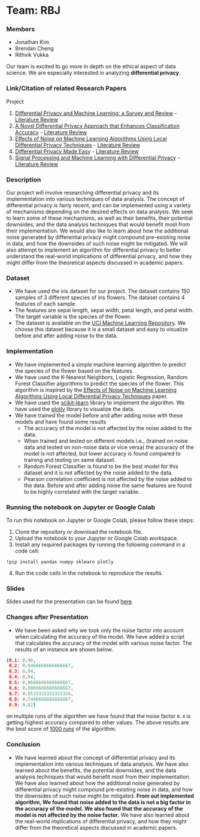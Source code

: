 # Team: RBJ

### Members 
- Jonathan Kim 
- Brendan Cheng 
- Rithvik Vukka

Our team is excited to go more in depth on the ethical aspect of data science. We are
especially interested in analyzing **differential privacy**.

### Link/Citation of related Research Papers
Project
1. [Differential Privacy and Machine Learning: a Survey and Review](https://arxiv.org/abs/1412.7584) - [Literature Review](https://github.com/CS-UCR/final-project-rbj/blob/main/summaries/Differential%20Privacy%20and%20Machine%20Learning%20A%20Survey%20and%20Review.md)
2. [A Novel Differential Privacy Approach that Enhances Classification Accuracy](https://dl.acm.org/doi/10.1145/2948992.2949027) - [Literature Review](https://github.com/CS-UCR/final-project-rbj/blob/main/summaries/A%20Novel%20Differential%20Privacy%20Approach%20that%20Enhances%20Classification%20Accuracy.md)
3. [Effects of Noise on Machine Learning Algorithms Using Local Differential Privacy Techniques](https://ieeexplore.ieee.org/stamp/stamp.jsp?tp=&arnumber=9422609) - [Literature Review](https://github.com/CS-UCR/final-project-rbj/blob/main/summaries/Effects%20of%20Noise%20on%20Machine%20Learning%20Algorithms%20Using%20Local%20Differential%20Privacy%20Techniques.md)
4. [Differential Privacy Made Easy](https://ieeexplore.ieee.org/stamp/stamp.jsp?tp=&arnumber=10007322) - [Literature Review](https://github.com/CS-UCR/final-project-rbj/blob/main/summaries/Differential%20Privacy%20Made%20Easy.md)
5. [Signal Processing and Machine Learning with Differential Privacy](https://ieeexplore.ieee.org/stamp/stamp.jsp?tp=&arnumber=6582713) - [Literature Review](https://github.com/CS-UCR/final-project-rbj/blob/main/summaries/Signal%20Processing%20and%20Machine%20Learning%20with%20Differential%20Privacy.md)

### Description
Our project will involve researching differential privacy and its implementation into various techniques of data analysis. The concept of differential privacy is fairly recent, and can be implemented using a variety of mechanisms depending on the desired effects on data analysis. We seek to learn some of these mechanisms, as well as their benefits, their potential downsides, and the data analysis techniques that would benefit most from their implementation. We would also like to learn about how the additional noise generated by differential privacy might compound pre-existing noise in data, and how the downsides of such noise might be mitigated. We will also attempt to implement an algorithm for differential privacy to better understand the real-world implications of differential privacy, and how they might differ from the theoretical aspects discussed in academic papers.


### Dataset 
- We have used the iris dataset for our project. The dataset contains 150 samples of 3 different species of iris flowers. The dataset contains 4 features of each sample. 
- The features are sepal length, sepal width, petal length, and petal width. The target variable is the species of the flower. 
- The dataset is available on the [UCI Machine Learning Repository](https://archive.ics.uci.edu/ml/datasets/iris). We choose this dataset because it is a small dataset and easy to visualize before and after adding noise to the data.

### Implementation
- We have implemented a simple machine learning algorithm to predict the species of the flower based on the features. 
- We have used the K-Nearest Neighbors, Logistic Regression, Random Forest Classifier algorithms to predict the species of the flower. This algorithm is inspired by the [Effects of Noise on Machine Learning Algorithms Using Local Differential Privacy Techniques](https://ieeexplore.ieee.org/stamp/stamp.jsp?tp=&arnumber=9422609) paper.
- We have used the [scikit-learn](https://scikit-learn.org/stable/) library to implement the algorithm. We have used the [plotly](https://plotly.com/python/) library to visualize the data.
- We have trained the model before and after adding noise with these models and have found some results
    - The accuracy of the model is not affected by the noise added to the data.
    - When trained and tested on different models i.e., (trained on noise data and tested on non-noise data or vice versa) the accuracy of the model is not affected, but lower accuracy is found compared to training and testing on same dataset.
    - Random Forest Classifier is found to be the best model for this dataset and it is not affected by the noise added to the data.
    - Pearson correlation coefficient is not affected by the noise added to the data. Before and after adding noise the same features are found to be highly correlated with the target variable.

### Running the notebook on Jupyter or Google Colab

To run this notebook on Jupyter or Google Colab, please follow these steps:

1. Clone the repository or download the notebook file.
2. Upload the notebook to your Jupyter or Google Colab workspace.
3. Install any required packages by running the following command in a code cell:

```ipython
!pip install pandas numpy sklearn plotly
```

4. Run the code cells in the notebook to reproduce the results.


### Slides
Slides used for the presentation can be found [here](https://docs.google.com/presentation/d/e/2PACX-1vTPQGlRAhgOtQvznw7oWjcxE_dYr9pThI7dvekNsARCBShW2id5omxDBPrh8o7MP90w_s9XXHlaMb1B/pub?start=true&loop=true&delayms=3000).


### Changes after Presentation
- We have been asked why we took only the noise factor into account when calculating the accuracy of the model. We have added a script that calculates the accuracy of the model with various noise factor. The results of an instance are shown below.

```json
{0.1: 0.96,
 0.2: 0.9466666666666667,
 0.3: 0.94,
 0.4: 0.94,
 0.5: 0.9666666666666667,
 0.6: 0.6066666666666667,
 0.7: 0.9533333333333334,
 0.8: 0.7466666666666667,
 0.9: 0.62}
```

on multiple runs of the algorithm we have found that the noise factor `0.4` is getting highest accuracy compared to other values. The above results are the best score of [1000 runs](https://github.com/CS-UCR/final-project-rbj/blob/97376dd3ead49435b07e8ba294b3d8c5a11d678e/src/file.py#L79C26-L88) of the algorithm.

### Conclusion
- We have learned about the concept of differential privacy and its implementation into various techniques of data analysis. We have also learned about the benefits, the potential downsides, and the data analysis techniques that would benefit most from their implementation. We have also learned about how the additional noise generated by differential privacy might compound pre-existing noise in data, and how the downsides of such noise might be mitigated. **From out implemented algorithm, We found that noise added to the data is not a big factor in the accuracy of the model. We also found that the accuracy of the model is not affected by the noise factor.** We have also learned about the real-world implications of differential privacy, and how they might differ from the theoretical aspects discussed in academic papers.